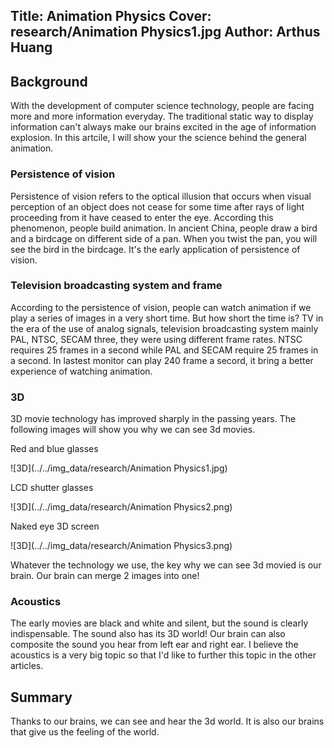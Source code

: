 Title: Animation Physics
Cover: research/Animation Physics1.jpg
Author: Arthus Huang
---

## Background

With the development of computer science technology, people are facing more and more information everyday. The traditional static way to display information can't always make our brains excited in the age of information explosion. In this artcile, I will show your the science behind the general animation.

### Persistence of vision

Persistence of vision refers to the optical illusion that occurs when visual perception of an object does not cease for some time after rays of light proceeding from it have ceased to enter the eye. According this phenomenon, people build animation. In ancient China, people draw a bird and a birdcage on different side of a pan. When you twist the pan, you will see the bird in the birdcage. It's the early application of persistence of vision. 

### Television broadcasting system and frame

According to the persistence of vision, people can watch animation if we play a series of images in a very short time. But how  short the time is? TV in the era of the use of analog signals, television broadcasting system mainly PAL, NTSC, SECAM three, they were using different frame rates. NTSC requires 25 frames in a second while PAL and SECAM require 25 frames in a second. In lastest monitor can play 240 frame a secord, it bring a better experience of watching animation.

### 3D

3D movie technology has improved sharply in the passing years. The following images will show you why we can see 3d movies.

Red and blue glasses 

![3D](../../img_data/research/Animation Physics1.jpg)

LCD shutter glasses

![3D](../../img_data/research/Animation Physics2.png)

Naked eye 3D screen

![3D](../../img_data/research/Animation Physics3.png)

Whatever the technology we use, the key why we can see 3d movied is our brain. Our brain can merge 2 images into one! 

### Acoustics

The early movies are black and white and silent, but the sound is clearly indispensable. The sound also has its 3D world! Our brain can also composite the sound you hear from left ear and right ear. I believe the acoustics is a very big topic so that I'd like to further this topic in the other articles.

## Summary

Thanks to our brains, we can see and hear the 3d world. It is also our brains that give us the feeling of the world. 



